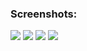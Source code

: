 ### Screenshots:

<img src="Resource/Screenshots/main.png" />
<img src="Resource/Screenshots/detail.png" />
<img src="Resource/Screenshots/transfer.png" />
<img src="Resource/Screenshots/add.png" />